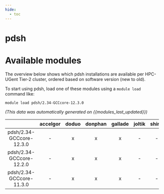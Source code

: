 ```yaml
---
hide:
  - toc
---
```


pdsh
====

# Available modules


The overview below shows which pdsh installations are available per HPC-UGent Tier-2 cluster, ordered based on software version (new to old).

To start using pdsh, load one of these modules using a `module load` command like:

```shell
module load pdsh/2.34-GCCcore-12.3.0
```

*(This data was automatically generated on {{modules_last_updated}})*  

| |accelgor|doduo|donphan|gallade|joltik|shinx|skitty|
| :---: | :---: | :---: | :---: | :---: | :---: | :---: | :---: |
|pdsh/2.34-GCCcore-12.3.0|-|x|x|x|-|-|x|
|pdsh/2.34-GCCcore-12.2.0|-|x|x|x|-|-|-|
|pdsh/2.34-GCCcore-11.3.0|-|x|x|x|-|-|-|
